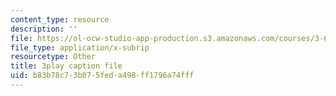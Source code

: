```yaml
---
content_type: resource
description: ''
file: https://ol-ocw-studio-app-production.s3.amazonaws.com/courses/3-60-symmetry-structure-and-tensor-properties-of-materials-fall-2005/b83b78c73b075feda498ff1796a74fff_4CBKF4LT8l8.vtt
file_type: application/x-subrip
resourcetype: Other
title: 3play caption file
uid: b83b78c7-3b07-5fed-a498-ff1796a74fff
---
```


